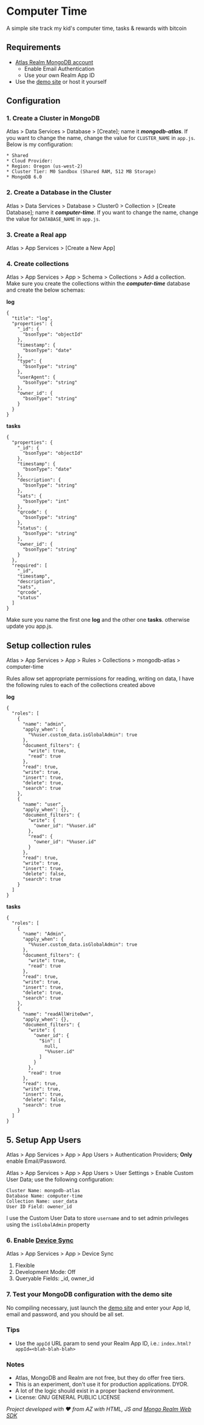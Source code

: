 # Computer Time

A simple site track my kid's computer time, tasks & rewards with bitcoin

## Requirements
- [Atlas Realm MongoDB account](https://realm.mongodb.com)
  - Enable Email Authentication
  - Use your own Realm App ID
- Use the [demo site](https://objsal.github.io/computer-time/) or host it yourself

## Configuration

### 1. Create a Cluster in MongoDB
Atlas > Data Services > Database > [Create]; name it _**mongodb-atlas**_.
If you want to change the name, change the value for `CLUSTER_NAME` in `app.js`.
Below is my configuration:

```
* Shared
* Cloud Provider:
* Region: Oregon (us-west-2)
* Cluster Tier: M0 Sandbox (Shared RAM, 512 MB Storage)
* MongoDB 6.0
```

### 2. Create a Database in the Cluster
Atlas > Data Services > Database > Cluster0 > Collection > [Create Database]; name it **_computer-time_**.
If you want to change the name, change the value for `DATABASE_NAME` in `app.js`.

### 3. Create a Real app
Atlas > App Services > [Create a New App]

### 4. Create collections
Atlas > App Services > App > Schema > Collections > Add a collection.
Make sure you create the collections within the **_computer-time_** database and create the below schemas:

**log**
```
{
  "title": "log",
  "properties": {
    "_id": {
      "bsonType": "objectId"
    },
    "timestamp": {
      "bsonType": "date"
    },
    "type": {
      "bsonType": "string"
    },
    "userAgent": {
      "bsonType": "string"
    },
    "owner_id": {
      "bsonType": "string"
    }
  }
}
```

**tasks**
```
{
  "properties": {
    "_id": {
      "bsonType": "objectId"
    },
    "timestamp": {
      "bsonType": "date"
    },
    "description": {
      "bsonType": "string"
    },
    "sats": {
      "bsonType": "int"
    },
    "qrcode": {
      "bsonType": "string"
    },
    "status": {
      "bsonType": "string"
    },
    "owner_id": {
      "bsonType": "string"
    }
  },
  "required": [
    "_id",
    "timestamp",
    "description",
    "sats",
    "qrcode",
    "status"
  ]
}
```
Make sure you name the first one **log** and the other one **tasks**. otherwise update you app.js.

## Setup collection rules
Atlas > App Services > App > Rules > Collections > mongodb-atlas > computer-time

Rules allow set appropriate permissions for reading, writing on data, I have the following rules to each of the collections created above

**log**
```
{
  "roles": [
    {
      "name": "admin",
      "apply_when": {
        "%%user.custom_data.isGlobalAdmin": true
      },
      "document_filters": {
        "write": true,
        "read": true
      },
      "read": true,
      "write": true,
      "insert": true,
      "delete": true,
      "search": true
    },
    {
      "name": "user",
      "apply_when": {},
      "document_filters": {
        "write": {
          "owner_id": "%%user.id"
        },
        "read": {
          "owner_id": "%%user.id"
        }
      },
      "read": true,
      "write": true,
      "insert": true,
      "delete": false,
      "search": true
    }
  ]
}
```

**tasks**
```
{
  "roles": [
    {
      "name": "Admin",
      "apply_when": {
        "%%user.custom_data.isGlobalAdmin": true
      },
      "document_filters": {
        "write": true,
        "read": true
      },
      "read": true,
      "write": true,
      "insert": true,
      "delete": true,
      "search": true
    },
    {
      "name": "readAllWriteOwn",
      "apply_when": {},
      "document_filters": {
        "write": {
          "owner_id": {
            "$in": [
              null,
              "%%user.id"
            ]
          }
        },
        "read": true
      },
      "read": true,
      "write": true,
      "insert": true,
      "delete": false,
      "search": true
    }
  ]
}
```

## 5. Setup App Users
Atlas > App Services > App > App Users > Authentication Providers; **Only** enable Email/Password.

Atlas > App Services > App > App Users > User Settings > Enable Custom User Data; use the following configuration:
```
Cluster Name: mongodb-atlas
Database Name: computer-time
Collection Name: user_data
User ID Field: owener_id 
```
I use the Custom User Data to store `username` and to set admin privileges using the `isGlobalAdmin` property 

### 6. Enable [Device Sync](https://www.mongodb.com/atlas/app-services/device-sync)
Atlas > App Services > App > Device Sync
1. Flexible
2. Development Mode: Off
3. Queryable Fields: _id, owner_id

### 7. Test your MongoDB configuration with the demo site
No compiling necessary, just launch the [demo site](https://objsal.github.io/computer-time/) and enter your App Id, email and password, and you should be all set.

### Tips
- Use the `appId` URL param to send your Realm App ID, i.e.: `index.html?appId=<blah-blah-blah>`

### Notes
- Atlas, MongoDB and Realm are not free, but they do offer free tiers.
- This is an experiment, don't use it for production applications. DYOR.
- A lot of the logic should exist in a proper backend environment.
- License: GNU GENERAL PUBLIC LICENSE

_Project developed with ♥ from AZ with HTML, JS and [Mongo Realm Web SDK](https://www.mongodb.com/docs/realm/web/)_
